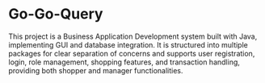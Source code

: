 # Go-Go-Query
This project is a Business Application Development system built with Java, implementing GUI and database integration. It is structured into multiple packages for clear separation of concerns and supports user registration, login, role management, shopping features, and transaction handling, providing both shopper and manager functionalities.
